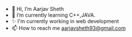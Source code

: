 - 👋 Hi, I’m Aarjav Sheth
- 🌱 I’m currently learning C++,JAVA.
- ✨ I'm currently working in web development 
- 📫 How to reach me aarjavsheth93@gmail.com 


<!---
Sheth3433/Sheth3433 is a ✨ special ✨ repository because its `README.md` (this file) appears on your GitHub profile.
You can click the Preview link to take a look at your changes.
--->
